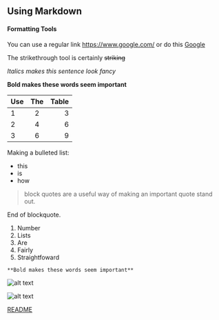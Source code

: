 ## Using Markdown
#### Formatting Tools
You can use a regular link https://www.google.com/ or do this [Google](https://www.google.com/)

The strikethrough tool is certainly ~~striking~~

*Italics makes this sentence look fancy*

**Bold makes these words seem important**

| Use        | The           | Table  |
| ------------- |:-------------:| -----:|
| 1     | 2 | 3 |
| 2      | 4      |  6  |
| 3 | 6      |    9 |

Making a bulleted list:

* this
* is
* how

>block quotes are a useful way of making an important quote stand out.

End of blockquote.

1. Number
2. Lists
3. Are
4. Fairly
5. Straightfoward

`**Bold makes these words seem important**`

![alt text](https://pbs.twimg.com/profile_images/1017516299143041024/fLFdcGsl_400x400.jpg)

![alt text](https://github.com/SooDone/Challenge-Git-Github-and-Markdown/issues/1#issue-356122243)

[README](https://github.com/SooDone/Challenge-Git-Github-and-Markdown/blob/master/README.md)
